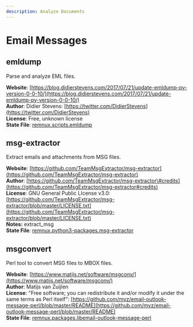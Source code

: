 ```yaml
---
description: Analyze Documents
---
```


# Email Messages

## emldump

Parse and analyze EML files.

**Website**: [https://blog.didierstevens.com/2017/07/21/update-emldump-py-version-0-0-10/](https://blog.didierstevens.com/2017/07/21/update-emldump-py-version-0-0-10/)  
**Author**: Didier Stevens: [https://twitter.com/DidierStevens](https://twitter.com/DidierStevens)  
**License**: Free, unknown license  
**State File**: [remnux.scripts.emldump](https://github.com/REMnux/salt-states/blob/master/remnux/scripts/emldump.sls)

## msg-extractor

Extract emails and attachments from MSG files.

**Website**: [https://github.com/TeamMsgExtractor/msg-extractor](https://github.com/TeamMsgExtractor/msg-extractor)  
**Author**: [https://github.com/TeamMsgExtractor/msg-extractor\#credits](https://github.com/TeamMsgExtractor/msg-extractor#credits)  
**License**: GNU General Public LIcense v3.0: [https://github.com/TeamMsgExtractor/msg-extractor/blob/master/LICENSE.txt](https://github.com/TeamMsgExtractor/msg-extractor/blob/master/LICENSE.txt)  
**Notes:** extract\_msg  
**State File**: [remnux.python3-packages.msg-extractor](https://github.com/REMnux/salt-states/blob/master/remnux/python3-packages/msg-extractor.sls)

## msgconvert

Perl tool to convert MSG files to MBOX files.

**Website**: [https://www.matijs.net/software/msgconv/](https://www.matijs.net/software/msgconv/)  
**Author**: Matijs van Zuijlen  
**License**: "Free software; you can redistribute it and/or modify it under the same terms as Perl itself": [https://github.com/mvz/email-outlook-message-perl/blob/master/README](https://github.com/mvz/email-outlook-message-perl/blob/master/README)  
**State File**: [remnux.packages.libemail-outlook-message-perl](https://github.com/REMnux/salt-states/blob/master/remnux/packages/libemail-outlook-message-perl.sls)

